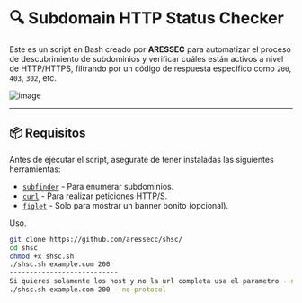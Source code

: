 # 🔍 Subdomain HTTP Status Checker

Este es un script en Bash creado por **ARESSEC** para automatizar el proceso de descubrimiento de subdominios y verificar cuáles están activos a nivel de HTTP/HTTPS, filtrando por un código de respuesta específico como `200`, `403`, `302`, etc.

![image](https://github.com/user-attachments/assets/1df6d8d4-5345-4680-9f15-81218b0b091e)


---

## 📦 Requisitos

Antes de ejecutar el script, asegurate de tener instaladas las siguientes herramientas:

- [`subfinder`](https://github.com/projectdiscovery/subfinder) - Para enumerar subdominios.
- [`curl`](https://curl.se/) - Para realizar peticiones HTTP/S.
- [`figlet`](http://www.figlet.org/) - Solo para mostrar un banner bonito (opcional).

Uso.

```bash
git clone https://github.com/aressecc/shsc/
cd shsc
chmod +x shsc.sh
./shsc.sh example.com 200
---------------------------
Si quieres solamente los host y no la url completa usa el parametro --no-protocol
./shsc.sh example.com 200 --no-protocol

